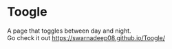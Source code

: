 # Toogle
A page that toggles between day and night. \
Go check it out https://swarnadeep08.github.io/Toogle/
